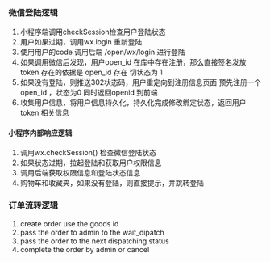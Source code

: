 ### 微信登陆逻辑

1. 小程序端调用checkSession检查用户登陆状态
2. 用户如果过期，调用wx.login 重新登陆
3. 使用用户的code 调用后端 /open/wx/login 进行登陆
4. 如果调用微信后发现，用户open_id 在库中存在注册，那么直接签名发放token 存在的依据是 open_id 存在 切状态为 1  
5. 如果没有登陆，则推送302状态码，用户重定向到注册信息页面 预先注册一个 open_id ，状态为0 同时返回openid 到前端
6. 收集用户信息，将用户信息持久化，持久化完成修改绑定状态，返回用户token 相关信息

#### 小程序内部响应逻辑
1. 调用wx.checkSession() 检查微信登陆状态
2. 如果状态过期，拉起登陆和获取用户权限信息
3. 调用后端获取权限信息和登陆状态信息
4. 购物车和收藏夹，如果没有登陆，则直接提示，并跳转登陆

### 订单流转逻辑

1. create order use the goods id 
2. pass the order to admin to the wait_dipatch 
3. pass the order to the next dispatching status 
4. complete the order by admin or cancel 